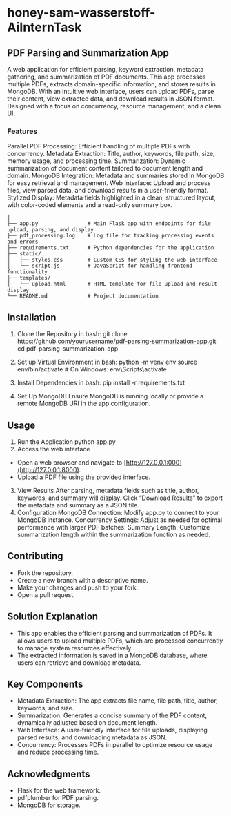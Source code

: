 # honey-sam-wasserstoff-AiInternTask
## PDF Parsing and Summarization App
A web application for efficient parsing, keyword extraction, metadata gathering, and summarization of PDF documents. This app processes multiple PDFs, extracts domain-specific information, and stores results in MongoDB. With an intuitive web interface, users can upload PDFs, parse their content, view extracted data, and download results in JSON format. Designed with a focus on concurrency, resource management, and a clean UI.

### Features
Parallel PDF Processing: Efficient handling of multiple PDFs with concurrency.
Metadata Extraction: Title, author, keywords, file path, size, memory usage, and processing time.
Summarization: Dynamic summarization of document content tailored to document length and domain.
MongoDB Integration: Metadata and summaries stored in MongoDB for easy retrieval and management.
Web Interface: Upload and process files, view parsed data, and download results in a user-friendly format.
Stylized Display: Metadata fields highlighted in a clean, structured layout, with color-coded elements and a read-only summary box.

```project-directory/
│
├── app.py                # Main Flask app with endpoints for file upload, parsing, and display
├── pdf_processing.log    # Log file for tracking processing events and errors
├── requirements.txt      # Python dependencies for the application
├── static/
│   ├── styles.css        # Custom CSS for styling the web interface
│   └── script.js         # JavaScript for handling frontend functionality
├── templates/
│   └── upload.html       # HTML template for file upload and result display
└── README.md             # Project documentation
```

## Installation 
1. Clone the Repository
   in bash: git clone https://github.com/yourusername/pdf-parsing-summarization-app.git
cd pdf-parsing-summarization-app

2. Set up Virtual Environment
   in bash: python -m venv env
source env/bin/activate  # On Windows: env\Scripts\activate

3. Install Dependencies
   in bash: pip install -r requirements.txt
4. Set Up MongoDB
    Ensure MongoDB is running locally or provide a remote MongoDB URI in the app configuration.
## Usage
1. Run the Application
   python app.py
2. Access the web interface
- Open a web browser and navigate to [http://127.0.0.1:000](http://127.0.0.1:8000).
- Upload a PDF file using the provided interface.
3. View Results
  After parsing, metadata fields such as title, author, keywords, and summary will display.
  Click “Download Results” to export the metadata and summary as a JSON file.
4. Configuration
    MongoDB Connection: Modify app.py to connect to your MongoDB instance.
    Concurrency Settings: Adjust as needed for optimal performance with larger PDF batches.
    Summary Length: Customize summarization length within the summarization function as needed.
## Contributing
- Fork the repository.
- Create a new branch with a descriptive name.
- Make your changes and push to your fork.
- Open a pull request.

## Solution Explanation
- This app enables the efficient parsing and summarization of PDFs. It allows users to upload multiple PDFs, which are processed concurrently to manage system resources effectively.
- The extracted information is saved in a MongoDB database, where users can retrieve and download metadata.

## Key Components
- Metadata Extraction: The app extracts file name, file path, title, author, keywords, and size.
- Summarization: Generates a concise summary of the PDF content, dynamically adjusted based on document length.
- Web Interface: A user-friendly interface for file uploads, displaying parsed results, and downloading metadata as JSON.
- Concurrency: Processes PDFs in parallel to optimize resource usage and reduce processing time.

## Acknowledgments
- Flask for the web framework.
- pdfplumber for PDF parsing.
- MongoDB for storage.
